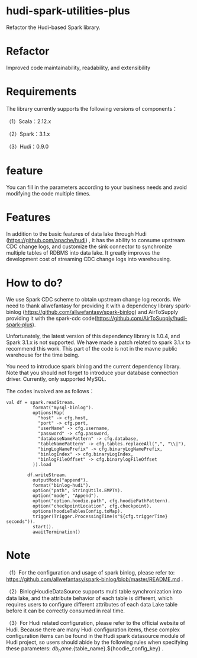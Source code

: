# hudi-spark-utilities-plus
Refactor the Hudi-based Spark library. 
# **Refactor**
Improved code maintainability, readability, and extensibility
# **Requirements**
The library currently supports the following versions of components：

（1）Scala：2.12.x

（2）Spark：3.1.x

（3）Hudi：0.9.0
# **feature**
You can fill in the parameters according to your business needs and avoid modifying the code multiple times.
# **Features**
In addition to the basic features of data lake through Hudi (https://github.com/apache/hudi) , it has the ability to consume upstream CDC change logs, and customize the sink connector to synchronize multiple tables of RDBMS into data lake. It greatly improves the development cost of streaming CDC change logs into warehousing.
# **How to do?**
We use Spark CDC scheme to obtain upstream change log records. We need to thank allwefantasy for providing it with a dependency library spark-binlog (https://github.com/allwefantasy/spark-binlog) and AirToSupply providing it with the spark-cdc code(https://github.com/AirToSupply/hudi-spark-plus).

Unfortunately, the latest version of this dependency library is 1.0.4, and Spark 3.1.x is not supported. We have made a patch related to spark 3.1.x to recommend this work. This part of the code is not in the mavne public warehouse for the time being.

You need to introduce spark binlog and the current dependency library. Note that you should not forget to introduce your database connection driver. Currently, only supported MySQL.

The codes involved are as follows：
~~~~
val df = spark.readStream.
          format("mysql-binlog").
          options(Map(
            "host" -> cfg.host,
            "port" -> cfg.port,
            "userName" -> cfg.username,
            "password" -> cfg.password,
            "databaseNamePattern" -> cfg.database,
            "tableNamePattern" -> cfg.tables.replaceAll(",", "\\|"),
            "bingLogNamePrefix" -> cfg.binaryLogNamePrefix,
            "binlogIndex" -> cfg.binaryLogIndex,
            "binlogFileOffset" -> cfg.binarylogFileOffset
          )).load
    
        df.writeStream.
          outputMode("append").
          format("binlog-hudi").
          option("path", StringUtils.EMPTY).
          option("mode", "Append").
          option("option.hoodie.path", cfg.hoodiePathPattern).
          option("checkpointLocation", cfg.checkpoint).
          options(hoodieTablesConfig.toMap).
          trigger(Trigger.ProcessingTime(s"${cfg.triggerTime} seconds")).
          start().
          awaitTermination()
~~~~
# **Note**
（1）For the configuration and usage of spark binlog, please refer to: https://github.com/allwefantasy/spark-binlog/blob/master/README.md .

（2）BinlogHoudieDataSource supports multi table synchronization into data lake, and the attribute behavior of each table is different, which requires users to configure different attributes of each data Lake table before it can be correctly consumed in real time.

（3）For Hudi related configuration, please refer to the official website of Hudi. Because there are many Hudi configuration items, these complex configuration items can be found in the Hudi spark datasource module of Hudi project, so users should abide by the following rules when specifying these parameters: ${db_name}.${table_name}.${hoodie_config_key} .
